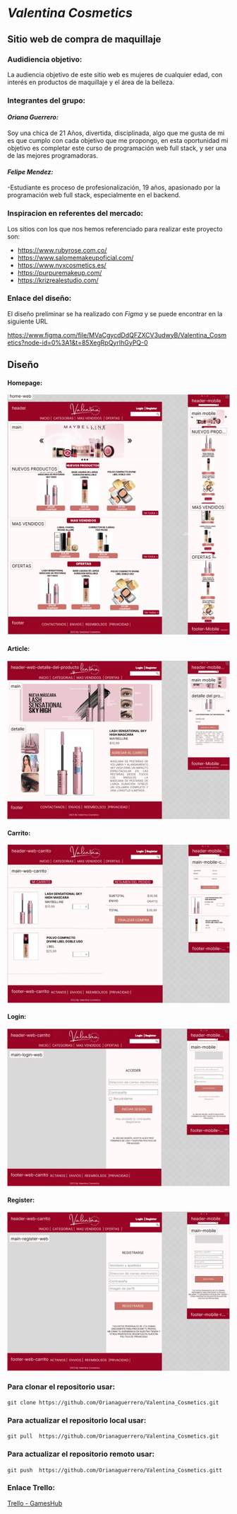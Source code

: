# ***Valentina Cosmetics***
## Sitio web de compra de maquillaje
### Audidiencia objetivo:
La audiencia objetivo de este sitio web es mujeres de cualquier edad, con interés en productos de maquillaje y el área de la belleza.
### Integrantes del grupo: 
#### ___Oriana Guerrero:___
Soy una chica de 21 Años, divertida, disciplinada, algo que me gusta de mi es que cumplo  con cada objetivo que me propongo, en esta oportunidad mi objetivo es completar este curso de programación web full stack, y ser una de las mejores programadoras.
#### ___Felipe Mendez:___
-Estudiante es proceso de profesionalización, 19 años, apasionado por la programación web full stack, especialmente en el backend.
### Inspiracion en referentes del mercado:

Los sitios con los que nos hemos referenciado para realizar este proyecto son:

- https://www.rubyrose.com.co/
-	https://www.salomemakeupoficial.com/
-	https://www.nyxcosmetics.es/
-	https://purpuremakeup.com/
-	https://krizrealestudio.com/
### Enlace del diseño:

El diseño preliminar se ha realizado con *Figma* y se puede encontrar en la siguiente URL

https://www.figma.com/file/MVaCgycdDdQFZXCV3udwyB/Valentina_Cosmetics?node-id=0%3A1&t=85XegRpQyrIhGyPQ-0

## Diseño 
#### Homepage: 
![HomePage](./Wireframe/home.jpg)

#### Article: 
![Article](./Wireframe/detalle_del_producto.jpg)

#### Carrito:
 ![Carrito](./Wireframe/carrito.jpg)

 #### Login:
 ![Login](./Wireframe/login.jpg)

 #### Register:
 ![Register](./Wireframe/register.jpg)
 ### Para clonar el repositorio usar:

`git clone https://github.com/Orianaguerrero/Valentina_Cosmetics.git `

### Para actualizar el repositorio local usar:

`git pull  https://github.com/Orianaguerrero/Valentina_Cosmetics.git `

### Para actualizar el repositorio remoto usar:

`git push  https://github.com/Orianaguerrero/Valentina_Cosmetics.gitt `

### Enlace Trello:

[Trello - GamesHub](https://trello.com/b/28xDNyPH/valentina)
